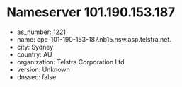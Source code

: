 # Nameserver 101.190.153.187

* as_number: 1221
* name: cpe-101-190-153-187.nb15.nsw.asp.telstra.net.
* city: Sydney
* country: AU
* organization: Telstra Corporation Ltd
* version: Unknown
* dnssec: false
